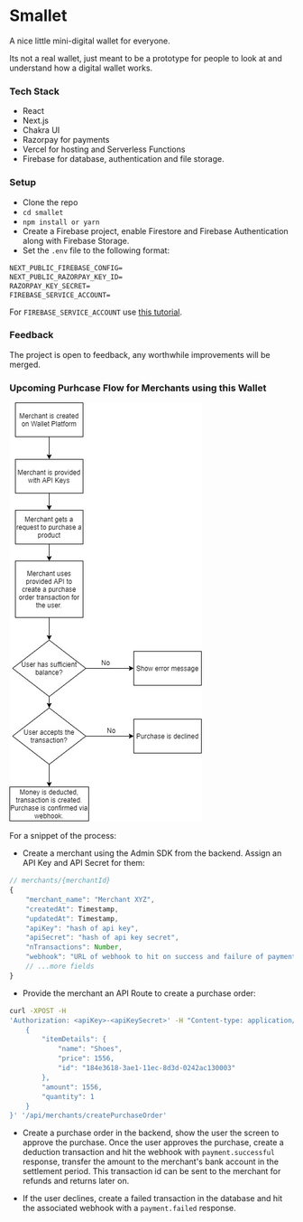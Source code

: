 # Smallet

A nice little mini-digital wallet for everyone.

Its not a real wallet, just meant to be a prototype for people to look at and understand how a digital wallet works.

### Tech Stack

- React
- Next.js
- Chakra UI
- Razorpay for payments
- Vercel for hosting and Serverless Functions
- Firebase for database, authentication and file storage.

### Setup

- Clone the repo
- `cd smallet`
- `npm install or yarn`
- Create a Firebase project, enable Firestore and Firebase Authentication along with Firebase Storage.
- Set the `.env` file to the following format:

```env
NEXT_PUBLIC_FIREBASE_CONFIG=
NEXT_PUBLIC_RAZORPAY_KEY_ID=
RAZORPAY_KEY_SECRET=
FIREBASE_SERVICE_ACCOUNT=
```

For `FIREBASE_SERVICE_ACCOUNT` use [this tutorial](https://dev.to/vvo/how-to-add-firebase-service-account-json-files-to-vercel-ph5).

### Feedback

The project is open to feedback, any worthwhile improvements will be merged.

### Upcoming Purhcase Flow for Merchants using this Wallet

![Purchase Flow Using Smallet](PurchaseUsingSmallet.jpg "Purchase Using Smallet")

For a snippet of the process:

- Create a merchant using the Admin SDK from the backend. Assign an API Key and API Secret for them:

```typescript
// merchants/{merchantId}
{
    "merchant_name": "Merchant XYZ",
    "createdAt": Timestamp,
    "updatedAt": Timestamp,
    "apiKey": "hash of api key",
    "apiSecret": "hash of api key secret",
    "nTransactions": Number,
    "webhook": "URL of webhook to hit on success and failure of payment"
    // ...more fields
}
```

- Provide the merchant an API Route to create a purchase order:

```bash
curl -XPOST -H
'Authorization: <apiKey>-<apiKeySecret>' -H "Content-type: application/json" -d '
    {
        "itemDetails": {
            "name": "Shoes",
            "price": 1556,
            "id": "184e3618-3ae1-11ec-8d3d-0242ac130003"
        },
        "amount": 1556,
        "quantity": 1
    }
}' '/api/merchants/createPurchaseOrder'
```

- Create a purchase order in the backend, show the user the screen to approve the purchase. Once the user approves the purchase, create a deduction transaction and hit the webhook with `payment.successful` response, transfer the amount to the merchant's bank account in the settlement period. This transaction id can be sent to the merchant for refunds and returns later on.

- If the user declines, create a failed transaction in the database and hit the associated webhook with a `payment.failed` response.
